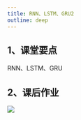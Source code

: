 ```yaml
---
title: RNN、LSTM、GRU2
outline: deep
---
```


## 1、课堂要点

RNN、LSTM、GRU

## 2、课后作业

![](https://cdn.sa.net/2024/04/19/c1YpZN6x3DFP9Kb.webp)